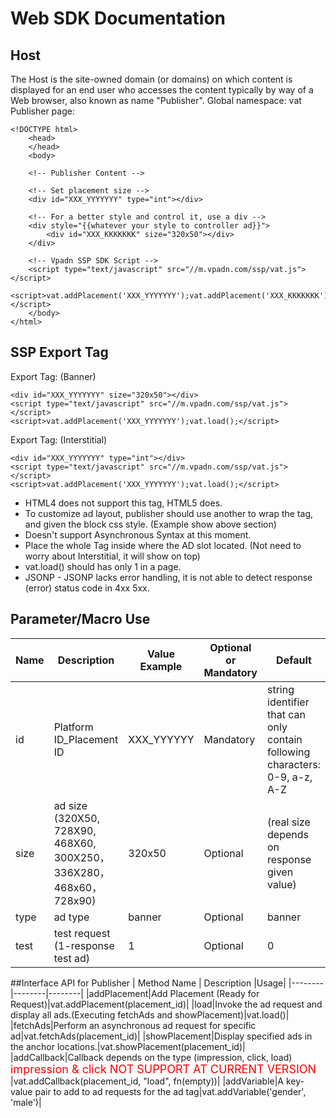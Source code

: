 # Web SDK Documentation
## Host
The Host is the site-owned domain (or domains) on which content is displayed for an end user who accesses the content typically by way of a Web browser, also known as name "Publisher". Global namespace: vat
Publisher page:
```
<!DOCTYPE html>
    <head>
    </head>
    <body>

    <!-- Publisher Content -->

    <!-- Set placement size -->
    <div id="XXX_YYYYYYY" type="int"></div>

    <!-- For a better style and control it, use a div -->
    <div style="{{whatever your style to controller ad}}">
        <div id="XXX_KKKKKKK" size="320x50"></div>
    </div>

    <!-- Vpadn SSP SDK Script -->
    <script type="text/javascript" src="//m.vpadn.com/ssp/vat.js"></script>
    <script>vat.addPlacement('XXX_YYYYYYY');vat.addPlacement('XXX_KKKKKKK');vat.load();</script> 
    </body>
</html>
```

## SSP Export Tag
Export Tag: (Banner)
```
<div id="XXX_YYYYYYY" size="320x50"></div>
<script type="text/javascript" src="//m.vpadn.com/ssp/vat.js"></script>
<script>vat.addPlacement('XXX_YYYYYYY');vat.load();</script>
```
Export Tag: (Interstitial)
```
<div id="XXX_YYYYYYY" type="int"></div>
<script type="text/javascript" src="//m.vpadn.com/ssp/vat.js"></script>
<script>vat.addPlacement('XXX_YYYYYYY');vat.load();</script>
```

* HTML4 does not support this tag, HTML5 does.
* To customize ad layout, publisher should use another <block></block> to wrap the tag, and given the block css style. (Example show above section)
* Doesn't support Asynchronous Syntax at this moment.
* Place the whole Tag inside <body></body> where the AD slot located. (Not need to worry about Interstitial, it will show on top)
* vat.load() should has only 1 in a page.
* JSONP - JSONP lacks error handling, it is not able to detect response (error) status code in 4xx 5xx.

## Parameter/Macro Use
| Name | Description |Value Example|Optional or Mandatory|Default|
|--------|--------|--------|--------|--------|
|  id|     Platform ID_Placement ID   |XXX_YYYYYY|Mandatory|string identifier that can only contain following characters: 0-9, a-z, A-Z|
|size|ad size (320X50, 728X90, 468X60, 300X250，336X280，468x60，728x90)|320x50|Optional|(real size depends on response given value)|
|type|ad type|banner|Optional|banner|
|test|test request (1-response test ad)|1|Optional|0|

##Interface API for Publisher
| Method Name | Description |Usage|
|--------|--------|--------|
|addPlacement|Add Placement (Ready for Request)|vat.addPlacement(placement_id)|
|load|Invoke the ad request and display all ads.(Executing fetchAds and showPlacement)|vat.load()|
|fetchAds|Perform an asynchronous ad request for specific ad|vat.fetchAds(placement_id)|
|showPlacement|Display specified ads in the anchor locations.|vat.showPlacement(placement_id)|
|addCallback|Callback depends on the type (impression, click, load)   <br/>   <font color=red size=4>impression & click NOT SUPPORT AT CURRENT VERSION </font>|vat.addCallback(placement_id, "load", fn(empty))|
|addVariable|A key-value pair to add to ad requests for the ad tag|vat.addVariable('gender', 'male')|


